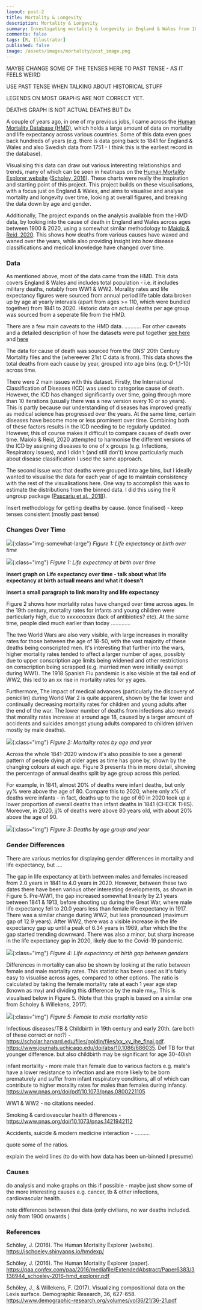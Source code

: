 ```yaml
---
layout: post-2
title: Mortality & Longevity
description: Mortality & Longevity
summary: Investigating mortality & longevity in England & Wales from 1841 to 2020
comments: false
tags: [R, Illustrator]
published: false
image: /assets/images/mortality/post_image.png
---
```


MAYBE CHANGE SOME OF THE TENSES HERE TO PAST TENSE - AS IT FEELS WEIRD

USE PAST TENSE WHEN TALKING ABOUT HISTORICAL STUFF

LEGENDS ON MOST GRAPHS ARE NOT CORRECT YET.

DEATHS GRAPH IS NOT ACTUAL DEATHS BUT Dx

A couple of years ago, in one of my previous jobs, I came across the [Human Mortality Database (HMD)](https://www.mortality.org/), which holds a large amount of data on mortality and life expectancy across various countries. Some of this data even goes back hundreds of years (e.g. there is data going back to 1841 for England & Wales and also Swedish data from 1751 - I think this is the earliest record in the database).

Visualising this data can draw out various interesting relationships and trends, many of which can be seen in heatmaps on the [Human Mortality Explorer website](https://jschoeley.shinyapps.io/hmdexp) ([Scholey, 2016](https://paa.confex.com/paa/2016/mediafile/ExtendedAbstract/Paper6383/3138944_schoeley-2016-hmd_explorer.pdf)). These charts were really the inspiration and starting point of this project. This project builds on these visualisations, with a focus just on England & Wales, and aims to visualise and analyse mortality and longevity over time, looking at overall figures, and breaking the data down by age and gender.

Additionally, The project expands on the analysis available from the HMD data, by looking into the cause of death in England and Wales across ages between 1900 & 2020, using a somewhat similar methodology to [Maiolo & Reid, 2020](https://www.sciencedirect.com/science/article/pii/S2352827319303040). This shows how deaths from various causes have waxed and waned over the years, while also providing insight into how disease classifications and medical knowledge have changed over time.

### Data

As mentioned above, most of the data came from the HMD. This data covers England & Wales and includes total population - i.e. it includes military deaths, notably from WW1 & WW2. Morality rates and life expectancy figures were sourced from annual period life table data broken up by age at yearly intervals (apart from ages >= 110, which were bundled together) from 1841 to 2020. Historic data on actual deaths per age group was sourced from a seperate file from the HMD.

There are a few main caveats to the HMD data. ........... For other caveats and a detailed description of how the datasets were put together [see here](https://www.mortality.org/File/GetDocument/hmd.v6/GBRTENW/Public/InputDB/GBRTENWcom.pdf) and [here](https://www.mortality.org/File/GetDocument/Public/Docs/MethodsProtocolV6.pdf)

The data for cause of death was sourced from the ONS' 20th Century Mortality files and the (whereever 21st C data is from). This data shows the total deaths from each cause by year, grouped into age bins (e.g. 0-1,1-10) across time. 

There were 2 main issues with this dataset. Firstly, the International Classification of Diseases (ICD) was used to categorise cause of death. However, the ICD has changed significantly over time, going through more than 10 iterations (usually there was a new version every 10 or so years). This is partly because our understanding of diseases has improved greatly as medical science has progressed over the years. At the same time, certain diseases have become more or less prominent over time. Combining both of these factors results in the ICD needing to be regularly updated. However, this of course makes it difficult to compare causes of death over time. Maiolo & Reid, 2020 attempted to harmonise the different versions of the ICD by assigning diseases to one of x groups (e.g. Infections, Respiratory issues), and I didn't (and still don't) know particularly much about disease classification I used the same approach.

The second issue was that deaths were grouped into age bins, but I ideally wanted to visualise the data for each year of age to maintain consistency with the rest of the visualisations here. One way to accomplish this was to estimate the distributions from the binned data. I did this using the R ungroup package ([Pascariu et al., 2018](https://joss.theoj.org/papers/10.21105/joss.00937)).

Insert methodology for getting deaths by cause. (once finalised) - keep tenses consistent (mostly past tense)

### Changes Over Time



![](/assets/images/mortality/Industry-beeswarm20.png){:class="img-somewhat-large"}
*Figure 1: Life expectancy at birth over time*





![](/assets/images/mortality/life_exp1.png){:class="img"}
*Figure 1: Life expectancy at birth over time*

**insert graph on Life expectancy over time - talk about what life expectancy at birth actuall means and what it doesn't**

**insert a small paragraph to link morality and life expectancy**

Figure 2 shows how mortality rates have changed over time across ages. In the 19th century, mortality rates for infants and young children were particularly high, due to xxxxxxxxxx (lack of antibiotics? etc). At the same time, people died much earlier than today ............. 

The two World Wars are also very visible, with large increases in morality rates for those between the age of 18-50, with the vast majority of these deaths being conscripted men. It's interesting that further into the wars, higher mortality rates tended to affect a larger number of ages, possibly due to upper conscription age limits being widened and other restrictions on conscription being scrapped (e.g. married men were initially exempt during WW1). The 1918 Spanish Flu pandemic is also visible at the tail end of WW2, this led to an xx rise in mortality rates for yy ages.

Furthermore, The impact of medical advances (particularly the discovery of penicillin) during World War 2 is quite apparent, shown by the far lower and continually decreasing mortality rates for children and young adults after the end of the war. The lower number of deaths from infections also reveals that morality rates increase at around age 18, caused by a larger amount of accidents and suicides amongst young adults compared to children (driven mostly by male deaths).

![](/assets/images/mortality/mortality11.png){:class="img"}
*Figure 2: Mortality rates by age and year*

Across the whole 1841-2020 window it's also possible to see a general pattern of people dying at older ages as time has gone by, shown by the changing colours at each age. Figure 3 presents this in more detail, showing the percentage of annual deaths split by age group across this period. 

For example, in 1841, almost 20% of deaths were infant deaths, but only yy% were above the age of 80. Compare this to 2020, where only x% of deaths were infants - in fact, deaths up to the age of 60 in 2020 took up a lower proportion of overall deaths than infant deaths in 1841 (CHECK THIS). Moreover, in 2020, jj% of deaths were above 80 years old, with about 20% above the age of 90.

![](/assets/images/mortality/deaths6.png){:class="img"}
*Figure 3: Deaths by age group and year*

### Gender Differences

There are various metrics for displaying gender differences in mortality and life expectancy, but ....

The gap in life expectancy at birth between males and females increased from 2.0 years in 1841 to 4.0 years in 2020. However, between these two dates there have been various other interesting developments, as shown in Figure 5. Pre-WW1, the gap increased somewhat linearly by 2.1 years between 1841 & 1913, before shooting up during the Great War, where male life expectancy fell to 20.0 years less than female life expectancy in 1917. There was a similar change during WW2, but less pronounced (maximum gap of 12.9 years). After WW2, there was a visible increase in the life expectancy gap up until a peak of 6.34 years in 1969, after which the the gap started trending downward. There was also a minor, but sharp increase in the life expectancy gap in 2020, likely due to the Covid-19 pandemic.

![](/assets/images/mortality/gender_diff_life_exp1.png){:class="img"}
*Figure 4: Life expectancy at birth gap between genders*

Differences in mortality can also be shown by looking at the ratio between female and male mortality rates. This statistic has been used as it's fairly easy to visualise across ages, compared to other options. The ratio is calculated by taking the female mortality rate at each 1 year age step (known as mx<sub>f</sub>) and dividing this difference by the male mx<sub>m</sub>. This is visualised below in Figure 5. (Note that this graph is based on a similar one from Scholey & Willekens, 2017). 


![](/assets/images/mortality/gender_diff9.png){:class="img"}
*Figure 5: Female to male mortality ratio*

Infectious diseases/TB & Childbirth in 19th century and early 20th. (are both of these correct or not?) - https://scholar.harvard.edu/files/goldin/files/xx_xy_jhe_final.pdf. https://www.journals.uchicago.edu/doi/abs/10.1086/686035. Def TB  for that younger difference. but also childbirth may be significant for age 30-40ish

infant mortality - more male than female due to various factors e.g. male's have a lower resistance to infection and are more likely to be born prematurely and suffer from infant respiratory conditions, all of which can contribute to higher morality rates for males than females during infancy. https://www.pnas.org/doi/pdf/10.1073/pnas.0800221105

WW1 & WW2 - no citations needed.

Smoking & cardiovascular health differences - https://www.pnas.org/doi/10.1073/pnas.1421942112

Accidents, suicide & modern medicine interaction - ..........

quote some of the ratios.

explain the weird lines (to do with how data has been un-binned I presume)

### Causes

do analysis and make graphs on this if possible - maybe just show some of the more interesting causes e.g. cancer, tb & other infections, cardiovascular health.

note differences between thsi data (only civilians, no war deaths included. only from 1900 onwards.)


### References

Schöley, J. (2016). The Human Mortality Explorer (website). https://jschoeley.shinyapps.io/hmdexp/

Schöley, J. (2016). The Human Mortality Explorer (paper). https://paa.confex.com/paa/2016/mediafile/ExtendedAbstract/Paper6383/3138944_schoeley-2016-hmd_explorer.pdf

Schöley, J., & Willekens, F. (2017). Visualizing compositional data on the Lexis surface. Demographic Research, 36, 627-658. https://www.demographic-research.org/volumes/vol36/21/36-21.pdf